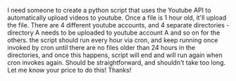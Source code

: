 I need someone to create a python script that uses the Youtube API to automatically upload videos to youtube. Once a file is 1 hour old, it'll upload the file. There are 4 different youtube accounts, and 4 separate directories - directory A needs to be uploaded to youtube account A and so on for the others. the script should run every hour via cron, and keep running once invoked by cron until there are no files older than 24 hours in the directories, and once this happens, script will end and will run again when cron invokes again. Should be straightforward, and shouldn't take too long. Let me know your price to do this! Thanks!
